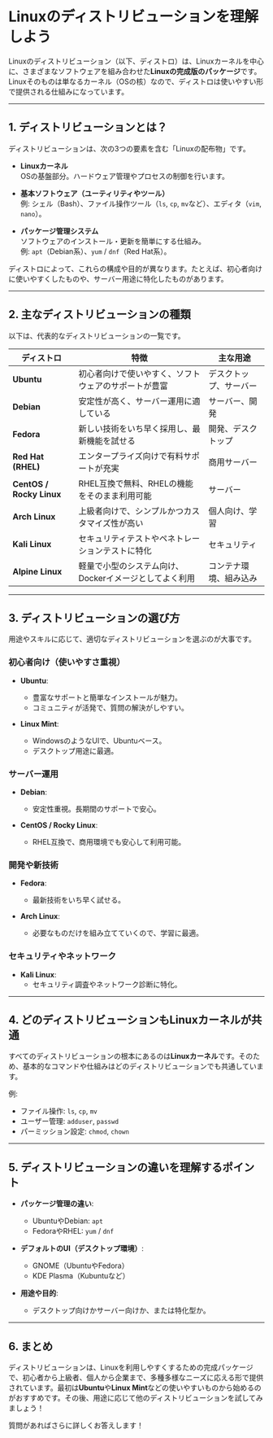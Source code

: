 # Linuxのディストリビューションを理解しよう

Linuxのディストリビューション（以下、ディストロ）は、Linuxカーネルを中心に、さまざまなソフトウェアを組み合わせた**Linuxの完成版のパッケージ**です。Linuxそのものは単なるカーネル（OSの核）なので、ディストロは使いやすい形で提供される仕組みになっています。

---

## 1. ディストリビューションとは？

ディストリビューションは、次の3つの要素を含む「Linuxの配布物」です。

- **Linuxカーネル**  
  OSの基盤部分。ハードウェア管理やプロセスの制御を行います。

- **基本ソフトウェア（ユーティリティやツール）**  
  例: シェル（Bash）、ファイル操作ツール（`ls`, `cp`, `mv`など）、エディタ（`vim`, `nano`）。

- **パッケージ管理システム**  
  ソフトウェアのインストール・更新を簡単にする仕組み。  
  例: `apt`（Debian系）、`yum` / `dnf`（Red Hat系）。

ディストロによって、これらの構成や目的が異なります。たとえば、初心者向けに使いやすくしたものや、サーバー用途に特化したものがあります。

---

## 2. 主なディストリビューションの種類

以下は、代表的なディストリビューションの一覧です。

| ディストロ       | 特徴                                                                                     | 主な用途                |
|-------------------|-----------------------------------------------------------------------------------------|-------------------------|
| **Ubuntu**        | 初心者向けで使いやすく、ソフトウェアのサポートが豊富                                      | デスクトップ、サーバー   |
| **Debian**        | 安定性が高く、サーバー運用に適している                                                    | サーバー、開発          |
| **Fedora**        | 新しい技術をいち早く採用し、最新機能を試せる                                              | 開発、デスクトップ       |
| **Red Hat (RHEL)**| エンタープライズ向けで有料サポートが充実                                                 | 商用サーバー            |
| **CentOS / Rocky Linux** | RHEL互換で無料、RHELの機能をそのまま利用可能                                           | サーバー                |
| **Arch Linux**    | 上級者向けで、シンプルかつカスタマイズ性が高い                                             | 個人向け、学習          |
| **Kali Linux**    | セキュリティテストやペネトレーションテストに特化                                           | セキュリティ             |
| **Alpine Linux**  | 軽量で小型のシステム向け、Dockerイメージとしてよく利用                                      | コンテナ環境、組み込み   |

---

## 3. ディストリビューションの選び方

用途やスキルに応じて、適切なディストリビューションを選ぶのが大事です。

### 初心者向け（使いやすさ重視）
- **Ubuntu**:
  - 豊富なサポートと簡単なインストールが魅力。
  - コミュニティが活発で、質問の解決がしやすい。
  
- **Linux Mint**:
  - WindowsのようなUIで、Ubuntuベース。
  - デスクトップ用途に最適。

### サーバー運用
- **Debian**:
  - 安定性重視。長期間のサポートで安心。
  
- **CentOS / Rocky Linux**:
  - RHEL互換で、商用環境でも安心して利用可能。

### 開発や新技術
- **Fedora**:
  - 最新技術をいち早く試せる。
  
- **Arch Linux**:
  - 必要なものだけを組み立てていくので、学習に最適。

### セキュリティやネットワーク
- **Kali Linux**:
  - セキュリティ調査やネットワーク診断に特化。

---

## 4. どのディストリビューションもLinuxカーネルが共通

すべてのディストリビューションの根本にあるのは**Linuxカーネル**です。そのため、基本的なコマンドや仕組みはどのディストリビューションでも共通しています。

例:
- ファイル操作: `ls`, `cp`, `mv`
- ユーザー管理: `adduser`, `passwd`
- パーミッション設定: `chmod`, `chown`

---

## 5. ディストリビューションの違いを理解するポイント

- **パッケージ管理の違い**:
  - UbuntuやDebian: `apt`
  - FedoraやRHEL: `yum` / `dnf`
  
- **デフォルトのUI（デスクトップ環境）**:
  - GNOME（UbuntuやFedora）
  - KDE Plasma（Kubuntuなど）
  
- **用途や目的**:
  - デスクトップ向けかサーバー向けか、または特化型か。

---

## 6. まとめ

ディストリビューションは、Linuxを利用しやすくするための完成パッケージで、初心者から上級者、個人から企業まで、多種多様なニーズに応える形で提供されています。最初は**Ubuntu**や**Linux Mint**などの使いやすいものから始めるのがおすすめです。その後、用途に応じて他のディストリビューションを試してみましょう！

質問があればさらに詳しくお答えします！
